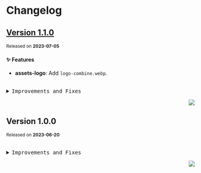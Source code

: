 <a name="readme-top"></a>

# Changelog

## [Version 1.1.0](https://github.com/lobehub/lobe-assets/compare/@lobehub/assets-logo@1.0.0...@lobehub/assets-logo@1.1.0)

<sup>Released on **2023-07-05**</sup>

#### ✨ Features

- **assets-logo**: Add `logo-combine.webp`.

<br/>

<details>
<summary><kbd>Improvements and Fixes</kbd></summary>

#### What's improved

- **assets-logo**: Add `logo-combine.webp` ([e58a243](https://github.com/lobehub/lobe-assets/commit/e58a243))

</details>

<div align="right">

[![](https://img.shields.io/badge/-BACK_TO_TOP-151515?style=flat-square)](#readme-top)

</div>

## Version 1.0.0

<sup>Released on **2023-06-20**</sup>

<br/>

<details>
<summary><kbd>Improvements and Fixes</kbd></summary>

</details>

<div align="right">

[![](https://img.shields.io/badge/-BACK_TO_TOP-151515?style=flat-square)](#readme-top)

</div>
